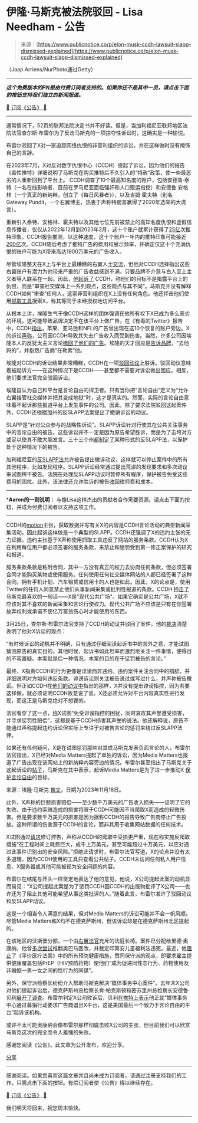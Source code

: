 <!--yml

category: 未分类

date: 2024-05-29 12:44:12

-->

# 伊隆·马斯克被法院驳回 - Lisa Needham - 公告

> 来源：[https://www.publicnotice.co/p/elon-musk-ccdh-lawsuit-slapp-dismissed-explained](https://www.publicnotice.co/p/elon-musk-ccdh-lawsuit-slapp-dismissed-explained)

（Jaap Arriens/NurPhoto通过Getty）

* * *

***这个免费版本的PN是由付费订阅者支持的。如果你还不是其中一员，请点击下面的按钮支持我们独立的新闻报道。***

[📲 订阅《公告》 📲](https://www.publicnotice.co/subscribe)

* * *

通常情况下，52页的联邦法院决定书并不好读。但是，当加利福尼亚联邦地区法院法官查尔斯·布雷尔为了反击马斯克的一项掠夺性诉讼时，这确实是一种愉悦。

布雷尔驳回了X对一家追踪网络仇恨的非营利组织的诉讼，并在这样做时没有掩饰自己的言辞。

在2023年7月，X对反对数字仇恨中心（CCDH）提起了诉讼，因为他们的报告《毒性推特》详细说明了马斯克在购买推特后不久引入的“特赦”政策，使一些最恶劣的人重新回到了平台上。 CCDH调查了10个最高知名度的账户，包括安德鲁·泰特（一名在线影响者，目前在罗马尼亚面临强奸和人口贩运指控）和安德鲁·安格林（一个真正的新纳粹，创立了《每日风暴者》），以及吉姆·霍夫特（别名Gateway Pundit，一个右翼博主，热衷于声称特朗普赢得了2020年选举的大谎言）。

重新引入泰特、安格林、霍夫特以及其他七位先前被禁止的高知名度仇恨和虚假信息传播者，仅仅从2022年12月到2023年2月，这十个账户就累计获得了[25亿](https://counterhate.com/wp-content/uploads/2023/02/Toxic-Twitter_FINAL.pdf)次推特印象。CCDH报告推测，以这种速度，这十个账户一年内的推特印象可能接近[200亿](https://counterhate.com/wp-content/uploads/2023/02/Toxic-Twitter_FINAL.pdf)次。CCDH随后考虑了推特广告的费用和展示频率，并确定仅这十个充满仇恨的账户可能为X带来高达1900万美元的广告收入。

尽管埃隆整天在X上与平台上最糟糕的右翼人士[交流](https://www.cnn.com/2024/03/19/media/elon-musk-don-lemon-interview-analysis-hnk-intl/index.html)，但他对CCDH选择指出这些右翼账户有潜力为他带来严重的广告收益感到不满，只要品牌不介意与白人至上主义者等人联系在一起。因此，[他起诉了](https://storage.courtlistener.com/recap/gov.uscourts.cand.416212/gov.uscourts.cand.416212.1.0_1.pdf) CCDH，称他们的目标不是揭露平台上的仇恨，而是“审查社交媒体上一系列观点，这些观点与其不同”。马斯克并没有解释CCDH如何“审查”任何人，这家非营利组织在X上没有任何角色。他还抨击他们使用[抓取工具](https://counterhate.com/wp-content/uploads/2023/02/Toxic-Twitter_FINAL.pdf)搜索X，称其等同于未经授权地访问平台。

从根本上讲，埃隆生气于像CCDH这样的团体强调在他所有权下X已成为多么恶劣的环境，这可能导致品牌决定不在该平台上做广告。在《有毒的Twitter》报告中，CCDH[指出](https://counterhate.com/research/toxic-twitter/)，苹果、亚马逊和NFL的广告曾出现在这10个恢复的账户旁边。X的诉讼[声称](https://storage.courtlistener.com/recap/gov.uscourts.cand.416212/gov.uscourts.cand.416212.1.0_1.pdf)，公司因CCDH导致其失去广告收入而受到伤害。当然，许多公司因埃隆本人的反犹太主义言论[撤回了他们的广告](https://www.washingtonpost.com/technology/2023/11/17/elon-musk-x-companies-pulling-ads-anti-semitism/)。埃隆的天才回应是[告诉品牌](https://www.wired.com/story/elon-musk-x-advertisers-interview/)，“去他妈的”，并抱怨广告商“在勒索”他。

埃隆对CCDH的诉讼结果非常糟糕，CCDH在一项[驳回动议](https://storage.courtlistener.com/recap/gov.uscourts.cand.416212/gov.uscourts.cand.416212.47.0_1.pdf)上胜诉。驳回动议意味着被起诉方——在这种情况下是CCDH——甚至都不需要对诉讼做出回应。相反，他们要求法官完全驳回诉讼。

埃隆自认为自己和平台是言论自由的捍卫者。只有当你把“言论自由”定义为“允许右翼接管社交媒体并把其变成地狱”时，这才是真实的。然而，实际的言论自由意味着不起诉那些报道平台上发生事件的公司。因此，除了要求法院驳回这起案件外，CCDH还根据加州的反SLAPP法案提出了撤销诉讼的动议。

SLAPP是“针对公众参与的战略性诉讼”。SLAPP诉讼针对行使其在公共关注事务中的言论自由的被告。这些诉讼并不一定是因为原告希望胜诉，而是为了击垮对方或足以使其不敢大胆发言。三十三个州[都制定了](https://www.rcfp.org/anti-slapp-legal-guide/#:~:text=Minnesota%20previously%20passed%20an%20anti,retaliation%20for%20petitioning%20the%20government.)某种形式的反SLAPP法，以保护处于这种情况下的被告。

加利福尼亚的[反SLAPP法](https://www.casp.net/california-anti-slapp-first-amendment-law-resources/statutes/c-c-p-section-425-16/)允许被告提出撤诉动议，这样就可以停止案件中的所有其他程序，比如发现程序。SLAPP诉讼经常通过提出荒谬的发现要求和多次动议来试图榨干被告。法院在处理反SLAPP动议时暂停所有程序，保护被告免受这些费用的困扰。此外，该法律还允许胜诉的被告[收回](https://www.casp.net/california-anti-slapp-first-amendment-law-resources/statutes/c-c-p-section-425-16/)律师费和成本。

* * *

***Aaron的一则说明：** 与像Lisa这样杰出的贡献者合作需要资源。请点击下面的按钮，并成为付费订阅者以支持这项工作。

* * *

CCDH的[motion](https://storage.courtlistener.com/recap/gov.uscourts.cand.416212/gov.uscourts.cand.416212.47.0_1.pdf)主张，获取数据并写有关X的内容是CCDH言论活动的典型新闻采集活动。因此起诉这样做是一个典型的SLAPP。CCDH还强调了X的违约主张的无力证据。违约主张基于X声称使用抓取工具违反了网站的服务条款。CCDH认为X在利用每位用户都必须签署的服务条款，来禁止和惩罚受到第一修正案保护的研究和报道。

服务条款条款是粘附合同，其中一方没有真正的权力去协商任何条款，但必须签署合同才能购买某物或使用服务。任何使用任何社交媒体网站的人都已经签署了这种合同。拥有手机计划、汽车租赁或信用卡的人也是如此。因此，X的论点是，使用Twitter的任何人同意禁止他们从事新闻采集或批判性报道的条款。CCDH [抨击了](https://storage.courtlistener.com/recap/gov.uscourts.cand.416212/gov.uscourts.cand.416212.47.0_1.pdf)马斯克最喜欢的一句话——X是"现代公共广场"。如果它确实是公共广场，X就不应该对其不喜欢的新闻采集和言论行使权力。现代公共广场不应该是只有在你签署放弃权利或承诺不使亿万富翁伤心时才能使用的东西。

3月25日，查尔斯·布雷尔法官支持了CCDH的动议并驳回了案件。他的[裁决](https://storage.courtlistener.com/recap/gov.uscourts.cand.416212/gov.uscourts.cand.416212.75.0.pdf)清楚表明了他对X诉讼的观点：

“有时候诉讼的动机并不明确，只有通过仔细阅读起诉书中的言外之意，才能试图猜测原告的真实目的。其他时候，起诉书如此坦率而激烈地关注一件事情，使得目的不容置疑。本案就是后一种情况。本案的目的在于惩罚被告的言论。”

最终，X指责CCDH的行为更像是诽谤而非违约。违约案件关注合同中的措辞，并详细说明对方如何违反条款。诽谤诉讼则关注被告说过或写过什么，并声称被告撒谎。但正如CCDH在[他们的动议中](https://storage.courtlistener.com/recap/gov.uscourts.cand.416212/gov.uscourts.cand.416212.47.0_1.pdf)指出的那样，X并没有提出诽谤指控，因为若要这样做，就必须证明CCDH故意说了谎。X还必须允许对平台内容真实性进行发现，而这正是马斯克绝对不想要的。

法官看穿了这一点，[称](https://storage.courtlistener.com/recap/gov.uscourts.cand.416212/gov.uscourts.cand.416212.75.0.pdf)X试图“免受诽谤指控的困扰，同时哀叹其声誉遭受损害，并寻求惩罚性赔偿”，这都是基于CCDH损害其声誉的说法。他还解释说，原告不能通过声称提起违约诉讼但实际上专注于对被告言论的惩罚来绕过反SLAPP法律。

如果还有任何疑问，X是在试图惩罚那些对其或马斯克发表负面言论的人，布雷尔法官指出，X已经对Media Matters提起了单独的诉讼，因为Media Matters也报道了广告出现在该网站上的新纳粹内容旁边的情况。布雷尔甚至指出了马斯克关于这起诉讼的[帖子](https://twitter.com/elonmusk/status/1725771191644758037)，马斯克在其中表示，起诉Media Matters是为了进一步推动X [保护言论自由](https://twitter.com/elonmusk/status/1725771191644758037)的目标。

来源：埃隆·马斯克 [推文](https://twitter.com/elonmusk/status/1725771191644758037)，日期为2023年11月18日。

此外，X声称的巨额损害赔偿——至少数千万美元的广告收入损失——证明了它的失败。由于违约索赔造成的损害将限于CCDH可能因不当爬取X而造成的轻微伤害。但是要求数千万美元的损害是因为据称CCDH的报告导致广告商停止广告投放。这种所谓的伤害源于CCDH的言论，而非其用于收集网站数据的任何技术。

X试图通过[请求](https://storage.courtlistener.com/recap/gov.uscourts.cand.416212/gov.uscourts.cand.416212.75.0.pdf)修订控告，声称从CCDH的爬取中受损更严重，现在称实施反爬取措施“在工程时间上耗费巨大，成千上万美元，甚至可能超过十万美元，以应对通过此事件识别出的安全风险。”拒绝此请求时，布雷尔法官写道，X的论点并没有太多道理，因为CCDH使用的工具只查看公共帖子。CCDH未访问任何私人用户信息、X服务器或其他可能被视为安全问题的内容。

布雷尔在结尾与开头一样坚定地表达了他的意见。他说，X公司提起此案的动机显而易见：“X公司提起此案是为了惩罚CCDH因CCDH的出版物批评了X公司——也许还为了阻止其他可能希望从事这类批评的人。”随着此言，布雷尔准许了驳回动议和反SLAPP动议。

这是一个相当令人满意的结果，但对Media Matters的诉讼可能并不会一帆风顺。尽管Media Matters和X均不在德克萨斯州，但该诉讼却是在德克萨斯州北区提起的。

在该地区的沃斯堡分部，一个由[右翼法官](https://www.axios.com/local/dallas/2023/11/29/elon-musk-sues-media-matters-lawsuit-fort-worth-texas)充斥的法庭长椅。案件已分配给里德·奥康纳，他曾[多次尝试](https://www.thenation.com/article/politics/reed-o-connor-obamacare-ruling/)推翻奥巴马医改，并裁定印第安儿童福利法违宪。最近，他[阻止](https://www.politico.com/news/2023/03/30/texas-judge-obamacare-00089641)了《平价医疗法案》中的所有预防健康措施，赞同保守派的观点，即要求雇主提供健康覆盖包括PrEP（HIV预防药物）使他们“成为促进同性恋行为、药物使用及非婚姻一男一女之间的性行为的同谋”。

另外，保守派检察长纷纷介入帮助马斯克解决“媒体事务中心案件”。去年末X公司对他们提起诉讼后，德克萨斯州总检察长肯·帕克斯顿和密苏里州总检察长安德鲁·贝利[展开了调查](https://pressfreedomtracker.us/all-incidents/texas-attorney-general-subpoenas-media-matters-after-report-on-x/)。布雷尔判定X公司败诉后，贝利[在推特上表示](https://twitter.com/AGAndrewBailey/status/1772329216165466567)他正就“媒体事务中心通过募捐行动要求广告商退出X平台，这是美国最后一个致力于言论自由的平台”起诉该机构。

或许不太可能奥康纳会像布雷尔那样彻底击败X公司的主张，但目前我们可以欣赏马斯克这次的完全而令人羞愧的失败。

感谢您阅读《公告》。此文章为公开发布，欢迎分享。

[分享](https://www.publicnotice.co/p/elon-musk-ccdh-lawsuit-slapp-dismissed-explained?utm_source=substack&utm_medium=email&utm_content=share&action=share)

* * *

感谢阅读。如果您喜欢这篇文章并且尚未成为订阅者，请通过注册支持我们的工作。只需点击下面的按钮。有偿订阅者使《公告》得以继续存在。

[📲 订阅《公告》 📲](https://www.publicnotice.co/subscribe)

我们明天将回来，祝您周末愉快。

* * *
